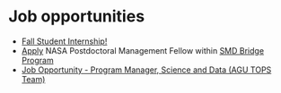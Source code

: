 # Job opportunities

- [Fall Student Internship!](https://nasacentral.force.com/s/course-offering/a0Bt000000A3iWG/increasing-hispanic-serving-institutions-participation-in-open-science)
- [Apply](https://t.co/X8DSfD2z4x) NASA Postdoctoral Management Fellow within [SMD Bridge Program](https://science.nasa.gov/smd-bridge-program)
- [Job Opportunity - Program Manager, Science and Data (AGU TOPS Team)](https://jobs.agu.org/program-manager-science-andamp-data/job/19185688)

